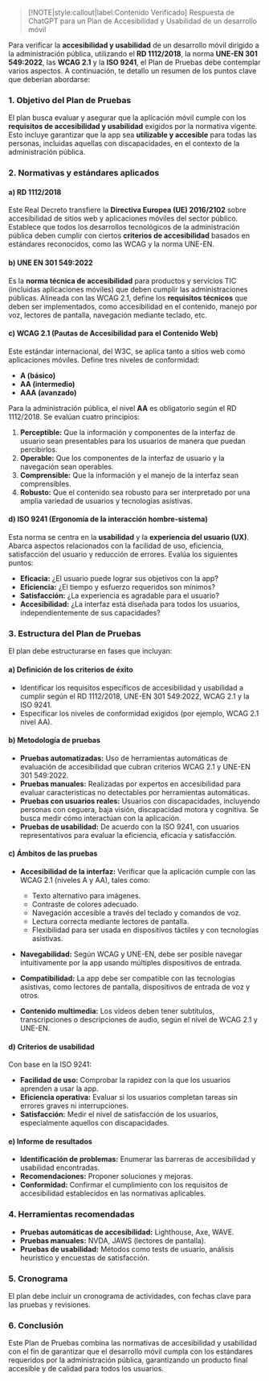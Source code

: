 > [!NOTE|style:callout|label:Contenido Verificado]
> Respuesta de ChatGPT para un Plan de Accesibilidad y Usabilidad de un desarrollo móvil

Para verificar la **accesibilidad y usabilidad** de un desarrollo móvil dirigido a la administración pública, utilizando el **RD 1112/2018**, la norma **UNE-EN 301 549:2022**, las **WCAG 2.1** y la **ISO 9241**, el Plan de Pruebas debe contemplar varios aspectos. A continuación, te detallo un resumen de los puntos clave que deberían abordarse:

### 1. **Objetivo del Plan de Pruebas**
El plan busca evaluar y asegurar que la aplicación móvil cumple con los **requisitos de accesibilidad y usabilidad** exigidos por la normativa vigente. Esto incluye garantizar que la app sea **utilizable y accesible** para todas las personas, incluidas aquellas con discapacidades, en el contexto de la administración pública.

### 2. **Normativas y estándares aplicados**

#### a) **RD 1112/2018**
Este Real Decreto transfiere la **Directiva Europea (UE) 2016/2102** sobre accesibilidad de sitios web y aplicaciones móviles del sector público. Establece que todos los desarrollos tecnológicos de la administración pública deben cumplir con ciertos **criterios de accesibilidad** basados en estándares reconocidos, como las WCAG y la norma UNE-EN.

#### b) **UNE EN 301 549:2022**
Es la **norma técnica de accesibilidad** para productos y servicios TIC (incluidas aplicaciones móviles) que deben cumplir las administraciones públicas. Alineada con las WCAG 2.1, define los **requisitos técnicos** que deben ser implementados, como accesibilidad en el contenido, manejo por voz, lectores de pantalla, navegación mediante teclado, etc.

#### c) **WCAG 2.1 (Pautas de Accesibilidad para el Contenido Web)**
Este estándar internacional, del W3C, se aplica tanto a sitios web como aplicaciones móviles. Define tres niveles de conformidad:
- **A (básico)**
- **AA (intermedio)**
- **AAA (avanzado)**

Para la administración pública, el nivel **AA** es obligatorio según el RD 1112/2018. Se evalúan cuatro principios: 
1. **Perceptible:** Que la información y componentes de la interfaz de usuario sean presentables para los usuarios de manera que puedan percibirlos.
2. **Operable:** Que los componentes de la interfaz de usuario y la navegación sean operables.
3. **Comprensible:** Que la información y el manejo de la interfaz sean comprensibles.
4. **Robusto:** Que el contenido sea robusto para ser interpretado por una amplia variedad de usuarios y tecnologías asistivas.

#### d) **ISO 9241 (Ergonomía de la interacción hombre-sistema)**
Esta norma se centra en la **usabilidad** y la **experiencia del usuario (UX)**. Abarca aspectos relacionados con la facilidad de uso, eficiencia, satisfacción del usuario y reducción de errores. Evalúa los siguientes puntos:
- **Eficacia:** ¿El usuario puede lograr sus objetivos con la app?
- **Eficiencia:** ¿El tiempo y esfuerzo requeridos son mínimos?
- **Satisfacción:** ¿La experiencia es agradable para el usuario?
- **Accesibilidad:** ¿La interfaz está diseñada para todos los usuarios, independientemente de sus capacidades?

### 3. **Estructura del Plan de Pruebas**
El plan debe estructurarse en fases que incluyan:

#### a) **Definición de los criterios de éxito**
- Identificar los requisitos específicos de accesibilidad y usabilidad a cumplir según el RD 1112/2018, UNE-EN 301 549:2022, WCAG 2.1 y la ISO 9241.
- Especificar los niveles de conformidad exigidos (por ejemplo, WCAG 2.1 nivel AA).

#### b) **Metodología de pruebas**
- **Pruebas automatizadas:** Uso de herramientas automáticas de evaluación de accesibilidad que cubran criterios WCAG 2.1 y UNE-EN 301 549:2022.
- **Pruebas manuales:** Realizadas por expertos en accesibilidad para evaluar características no detectables por herramientas automáticas.
- **Pruebas con usuarios reales:** Usuarios con discapacidades, incluyendo personas con ceguera, baja visión, discapacidad motora y cognitiva. Se busca medir cómo interactúan con la aplicación.
- **Pruebas de usabilidad:** De acuerdo con la ISO 9241, con usuarios representativos para evaluar la eficiencia, eficacia y satisfacción.

#### c) **Ámbitos de las pruebas**
- **Accesibilidad de la interfaz:** Verificar que la aplicación cumple con las WCAG 2.1 (niveles A y AA), tales como:
  - Texto alternativo para imágenes.
  - Contraste de colores adecuado.
  - Navegación accesible a través del teclado y comandos de voz.
  - Lectura correcta mediante lectores de pantalla.
  - Flexibilidad para ser usada en dispositivos táctiles y con tecnologías asistivas.
  
- **Navegabilidad:** Según WCAG y UNE-EN, debe ser posible navegar intuitivamente por la app usando múltiples dispositivos de entrada.
  
- **Compatibilidad:** La app debe ser compatible con las tecnologías asistivas, como lectores de pantalla, dispositivos de entrada de voz y otros.
  
- **Contenido multimedia:** Los videos deben tener subtítulos, transcripciones o descripciones de audio, según el nivel de WCAG 2.1 y UNE-EN.

#### d) **Criterios de usabilidad**
Con base en la ISO 9241:
- **Facilidad de uso:** Comprobar la rapidez con la que los usuarios aprenden a usar la app.
- **Eficiencia operativa:** Evaluar si los usuarios completan tareas sin errores graves ni interrupciones.
- **Satisfacción:** Medir el nivel de satisfacción de los usuarios, especialmente aquellos con discapacidades.

#### e) **Informe de resultados**
- **Identificación de problemas:** Enumerar las barreras de accesibilidad y usabilidad encontradas.
- **Recomendaciones:** Proponer soluciones y mejoras.
- **Conformidad:** Confirmar el cumplimiento con los requisitos de accesibilidad establecidos en las normativas aplicables.

### 4. **Herramientas recomendadas**
- **Pruebas automáticas de accesibilidad:** Lighthouse, Axe, WAVE.
- **Pruebas manuales:** NVDA, JAWS (lectores de pantalla).
- **Pruebas de usabilidad:** Métodos como tests de usuario, análisis heurístico y encuestas de satisfacción.

### 5. **Cronograma**
El plan debe incluir un cronograma de actividades, con fechas clave para las pruebas y revisiones.

### 6. **Conclusión**
Este Plan de Pruebas combina las normativas de accesibilidad y usabilidad con el fin de garantizar que el desarrollo móvil cumpla con los estándares requeridos por la administración pública, garantizando un producto final accesible y de calidad para todos los usuarios.